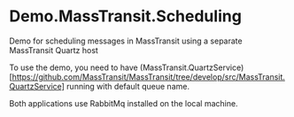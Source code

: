 # Demo.MassTransit.Scheduling
Demo for scheduling messages in MassTransit using a separate MassTransit Quartz host

To use the demo, you need to have (MassTransit.QuartzService)[https://github.com/MassTransit/MassTransit/tree/develop/src/MassTransit.QuartzService] running with default queue name.

Both applications use RabbitMq installed on the local machine.
